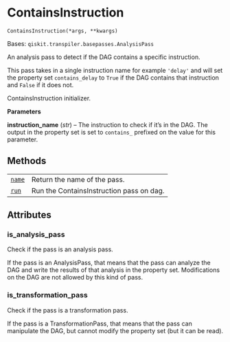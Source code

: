 # ContainsInstruction

<span id="undefined" />

`ContainsInstruction(*args, **kwargs)`

Bases: `qiskit.transpiler.basepasses.AnalysisPass`

An analysis pass to detect if the DAG contains a specific instruction.

This pass takes in a single instruction name for example `'delay'` and will set the property set `contains_delay` to `True` if the DAG contains that instruction and `False` if it does not.

ContainsInstruction initializer.

**Parameters**

**instruction\_name** (*str*) – The instruction to check if it’s in the DAG. The output in the property set is set to `contains_` prefixed on the value for this parameter.

## Methods

|                                                                                                                                                                   |                                          |
| ----------------------------------------------------------------------------------------------------------------------------------------------------------------- | ---------------------------------------- |
| [`name`](qiskit.transpiler.passes.ContainsInstruction.name#qiskit.transpiler.passes.ContainsInstruction.name "qiskit.transpiler.passes.ContainsInstruction.name") | Return the name of the pass.             |
| [`run`](qiskit.transpiler.passes.ContainsInstruction.run#qiskit.transpiler.passes.ContainsInstruction.run "qiskit.transpiler.passes.ContainsInstruction.run")     | Run the ContainsInstruction pass on dag. |

## Attributes

<span id="undefined" />

### is\_analysis\_pass

Check if the pass is an analysis pass.

If the pass is an AnalysisPass, that means that the pass can analyze the DAG and write the results of that analysis in the property set. Modifications on the DAG are not allowed by this kind of pass.

<span id="undefined" />

### is\_transformation\_pass

Check if the pass is a transformation pass.

If the pass is a TransformationPass, that means that the pass can manipulate the DAG, but cannot modify the property set (but it can be read).
